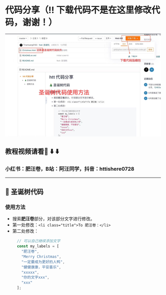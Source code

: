 # 代码分享（‼️ 下载代码不是在这里修改代码，谢谢！）

![点击右上角下载代码压缩包](WechatIMG397.jpeg)

## 教程视频请看👀 ⬇️ ⬇️
### 小红书：肥汪卷，B站：阿汪同学，抖音：httishere0728
---
## 🎄 圣诞树代码

### 使用方法

- 搜索**肥汪卷**部分，对该部分文字进行修改。
- 第一处修改：`<li class="title">To 肥汪卷：</li>`
- 第二处修改：
    ```js
      // 可以自己继续添加文字
      const my_labels = [
        "肥汪卷",
        "Merry Christmas",
        "一定要成为更好的人鸭",
        "健健康康，平安喜乐",
        "xxxxx",
        "你的文字xxx",
        "xxx"
      ];
    ```